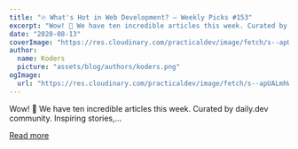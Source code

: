 ```yaml
---
title: "🔥 What's Hot in Web Development? — Weekly Picks #153"
excerpt: "Wow! 🤯 We have ten incredible articles this week. Curated by daily.dev community.  Inspiring stories,..."
date: "2020-08-13"
coverImage: "https://res.cloudinary.com/practicaldev/image/fetch/s--apUALmhW--/c_imagga_scale,f_auto,fl_progressive,h_420,q_auto,w_1000/https://dev-to-uploads.s3.amazonaws.com/i/kk9b8wb8fe6kfcyqsvgy.jpg"
author:
  name: Koders
  picture: "assets/blog/authors/koders.png"
ogImage:
  url: "https://res.cloudinary.com/practicaldev/image/fetch/s--apUALmhW--/c_imagga_scale,f_auto,fl_progressive,h_420,q_auto,w_1000/https://dev-to-uploads.s3.amazonaws.com/i/kk9b8wb8fe6kfcyqsvgy.jpg"
---
```


Wow! 🤯 We have ten incredible articles this week. Curated by daily.dev community. Inspiring stories,...

[Read more](https://dev.to/dailydotdev/what-s-hot-in-web-development-weekly-picks-153-1jgb)
